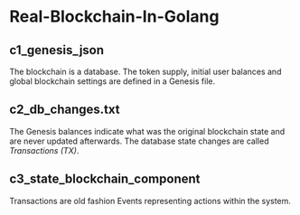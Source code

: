 # Real-Blockchain-In-Golang

## c1_genesis_json
The blockchain is a database. The token supply, initial user balances and global blockchain settings are defined in a Genesis file.

## c2_db_changes.txt
The Genesis balances indicate what was the original blockchain state and are never updated afterwards.
The database state changes are called *Transactions (TX)*.

## c3_state_blockchain_component
Transactions are old fashion Events representing actions within the system.
